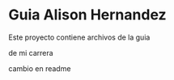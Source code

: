 
# Guia Alison Hernandez

Este proyecto contiene archivos de la guia

de mi carrera


cambio en readme
